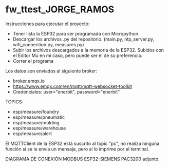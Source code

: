 # fw_ttest_JORGE_RAMOS

Instrucciones para ejecutar el proyecto:

- Tener lista la ESP32 para ser programada con Micropython
- Descargar los archivos .py del repositorio. (main.py, ntp_server.py, wifi_connection.py, measures.py)
- Subir los archivos descargados a la memoria de la ESP32. Subidos con el Editor Mu en mi caso, pero puede ser el de su preferencia.
- Correr el programa

Los datos son enviados al siguiente broker: 
- broker.emqx.io 
- https://www.emqx.com/en/mqtt/mqtt-websocket-toolkit
- Credenciales: user="enerbit", password="enerbit"

TOPICS:
- esp/measure/foundry
- esp/measure/pneumatic
- esp/measure/molding
- esp/measure/warehouse
- esp/measure/alert

El MQTTClient de la ESP32 está suscrito al topic "pc", no realiza ninguna función si se le envía un mensaje, pero sí lo imprime por el terminal.

DIAGRAMA DE CONEXIÓN MODBUS ESP32-SIEMENS PAC3200 adjunto.
